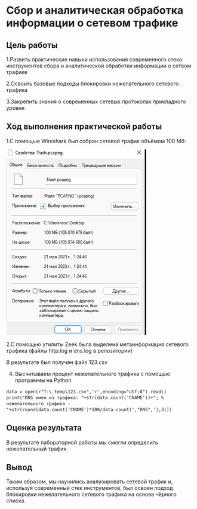 # Сбор и аналитическая обработка информации о сетевом трафике
## Цель работы

1.Развить практические навыки использования современного стека
инструментов сбора и аналитической обработки информации о сетвом трафике

2.Освоить базовые подходы блокировки нежелательного сетевого трафика

3.Закрепить знания о современных сетевых протоколах прикладного уровня

## Ход выполнения практической работы

1.C помощью Wireshark был собран сетевой трафик объёмом 100 Мб:

![All text](./screenshots/lab_2_0.png)

2.C помощью утилиты Zeek была выделена метаинформация сетевого трафика
(файлы http.log и dns.log в репозитории)

В результате был получен файл 123.csv

4. Высчитываем процент нежелательного трафика с помощью программы на Python

```
data = open(r"T:\.temp\123.csv",'r',encoding="utf-8").read()
print("DNS имен из трафика: "+str(data.count('CNAME'))+"; % нежелательного трафика - "+str(round(data.count('CNAME')*100/data.count(',"DNS",'),3)))
``` 
## Оценка результата

В результате лабораторной работы мы смогли определить нежелательный
трафик.

## Вывод

Таким образом, мы научились анализировать сетевой трафик и, используя
современный стек инструментов, был освоен подход блокировки
нежелательного сетевого трафика на основе чёрного списка.

